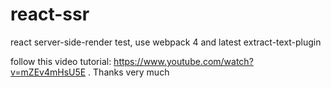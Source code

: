 # react-ssr
react server-side-render test, use webpack 4 and latest extract-text-plugin

follow this video tutorial: https://www.youtube.com/watch?v=mZEv4mHsU5E . Thanks very much
